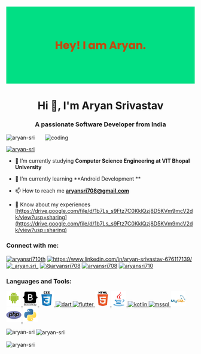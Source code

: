 ![logo](https://github.com/aryan-sri/aryan-sri/blob/main/banner.png)
<h1 align="center">Hi 👋, I'm Aryan Srivastav </h1>
<h3 align="center">A passionate Software Developer from India</h3>

<img align="right" alt="coding" width="400" src="https://user-images.githubusercontent.com/55389276/140866485-8fb1c876-9a8f-4d6a-98dc-08c4981eaf70.gif">

<p align="left"> <img src="https://komarev.com/ghpvc/?username=aryan-sri&label=Profile%20views&color=0e75b6&style=flat" alt="aryan-sri" /> </p>

<p align="left"> <a href="https://github.com/ryo-ma/github-profile-trophy"><img src="https://github-profile-trophy.vercel.app/?username=aryan-sri" alt="aryan-sri" /></a> </p>

- 🔭 I’m currently studying **Computer Science Engineering at VIT Bhopal University**

- 🌱 I’m currently learning **Android Development **

- 📫 How to reach me **aryansri708@gmail.com**

- 📄 Know about my experiences [https://drive.google.com/file/d/1b7Ls_s9Ftz7C0KklQzj8D5KVm9mcV2dk/view?usp=sharing](https://drive.google.com/file/d/1b7Ls_s9Ftz7C0KklQzj8D5KVm9mcV2dk/view?usp=sharing)

<h3 align="left">Connect with me:</h3>
<p align="left">
<a href="https://twitter.com/aryansri710th" target="blank"><img align="center" src="https://raw.githubusercontent.com/rahuldkjain/github-profile-readme-generator/master/src/images/icons/Social/twitter.svg" alt="aryansri710th" height="30" width="40" /></a>
<a href="https://linkedin.com/in/https://www.linkedin.com/in/aryan-srivastav-676117139/" target="blank"><img align="center" src="https://raw.githubusercontent.com/rahuldkjain/github-profile-readme-generator/master/src/images/icons/Social/linked-in-alt.svg" alt="https://www.linkedin.com/in/aryan-srivastav-676117139/" height="30" width="40" /></a>
<a href="https://instagram.com/_aryan.sri_" target="blank"><img align="center" src="https://raw.githubusercontent.com/rahuldkjain/github-profile-readme-generator/master/src/images/icons/Social/instagram.svg" alt="_aryan.sri_" height="30" width="40" /></a>
<a href="https://www.hackerrank.com/@aryansri708" target="blank"><img align="center" src="https://raw.githubusercontent.com/rahuldkjain/github-profile-readme-generator/master/src/images/icons/Social/hackerrank.svg" alt="@aryansri708" height="30" width="40" /></a>
<a href="https://www.leetcode.com/aryansri708" target="blank"><img align="center" src="https://raw.githubusercontent.com/rahuldkjain/github-profile-readme-generator/master/src/images/icons/Social/leet-code.svg" alt="aryansri708" height="30" width="40" /></a>
<a href="https://auth.geeksforgeeks.org/user/aryansri710" target="blank"><img align="center" src="https://raw.githubusercontent.com/rahuldkjain/github-profile-readme-generator/master/src/images/icons/Social/geeks-for-geeks.svg" alt="aryansri710" height="30" width="40" /></a>
</p>

<h3 align="left">Languages and Tools:</h3>
<p align="left"> <a href="https://developer.android.com" target="_blank" rel="noreferrer"> <img src="https://raw.githubusercontent.com/devicons/devicon/master/icons/android/android-original-wordmark.svg" alt="android" width="40" height="40"/> </a> <a href="https://getbootstrap.com" target="_blank" rel="noreferrer"> <img src="https://raw.githubusercontent.com/devicons/devicon/master/icons/bootstrap/bootstrap-plain-wordmark.svg" alt="bootstrap" width="40" height="40"/> </a> <a href="https://www.w3schools.com/css/" target="_blank" rel="noreferrer"> <img src="https://raw.githubusercontent.com/devicons/devicon/master/icons/css3/css3-original-wordmark.svg" alt="css3" width="40" height="40"/> </a> <a href="https://dart.dev" target="_blank" rel="noreferrer"> <img src="https://www.vectorlogo.zone/logos/dartlang/dartlang-icon.svg" alt="dart" width="40" height="40"/> </a> <a href="https://flutter.dev" target="_blank" rel="noreferrer"> <img src="https://www.vectorlogo.zone/logos/flutterio/flutterio-icon.svg" alt="flutter" width="40" height="40"/> </a> <a href="https://www.w3.org/html/" target="_blank" rel="noreferrer"> <img src="https://raw.githubusercontent.com/devicons/devicon/master/icons/html5/html5-original-wordmark.svg" alt="html5" width="40" height="40"/> </a> <a href="https://www.java.com" target="_blank" rel="noreferrer"> <img src="https://raw.githubusercontent.com/devicons/devicon/master/icons/java/java-original.svg" alt="java" width="40" height="40"/> </a> <a href="https://kotlinlang.org" target="_blank" rel="noreferrer"> <img src="https://www.vectorlogo.zone/logos/kotlinlang/kotlinlang-icon.svg" alt="kotlin" width="40" height="40"/> </a> <a href="https://www.microsoft.com/en-us/sql-server" target="_blank" rel="noreferrer"> <img src="https://www.svgrepo.com/show/303229/microsoft-sql-server-logo.svg" alt="mssql" width="40" height="40"/> </a> <a href="https://www.mysql.com/" target="_blank" rel="noreferrer"> <img src="https://raw.githubusercontent.com/devicons/devicon/master/icons/mysql/mysql-original-wordmark.svg" alt="mysql" width="40" height="40"/> </a> <a href="https://www.php.net" target="_blank" rel="noreferrer"> <img src="https://raw.githubusercontent.com/devicons/devicon/master/icons/php/php-original.svg" alt="php" width="40" height="40"/> </a> <a href="https://www.python.org" target="_blank" rel="noreferrer"> <img src="https://raw.githubusercontent.com/devicons/devicon/master/icons/python/python-original.svg" alt="python" width="40" height="40"/> </a> </p>

<p><img align="left" src="https://github-readme-stats.vercel.app/api/top-langs?username=aryan-sri&show_icons=true&locale=en&layout=compact" alt="aryan-sri" /></p>

<p>&nbsp;<img align="center" src="https://github-readme-stats.vercel.app/api?username=aryan-sri&show_icons=true&locale=en" alt="aryan-sri" /></p>

<p><img align="center" src="https://github-readme-streak-stats.herokuapp.com/?user=aryan-sri&" alt="aryan-sri" /></p>
